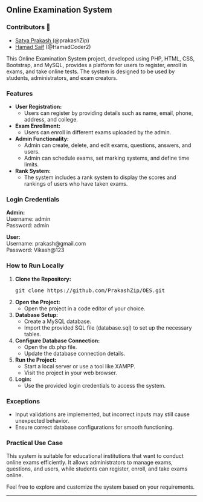 
<h2>Online Examination System</h2>

<h3>Contributors 🤖</h3>
<ul>
  <li> <a href="https://github.com/PrakashZip"> Satya Prakash </a> (@prakashZip) </li>
  <li> <a href="https://github.com/HamadCoder2"> Hamad Saif</a> (@HamadCoder2) </li>
</ul>

<p>This Online Examination System project, developed using PHP, HTML, CSS, Bootstrap, and MySQL, provides a platform for users to register, enroll in exams, and take online tests. The system is designed to be used by students, administrators, and exam creators.</p>

<h3>Features</h3>

<ul>
  <li>
    <strong>User Registration:</strong>
    <ul>
      <li>Users can register by providing details such as name, email, phone, address, and college.</li>
    </ul>
  </li>
  <li>
    <strong>Exam Enrollment:</strong>
    <ul>
      <li>Users can enroll in different exams uploaded by the admin.</li>
    </ul>
  </li>
  <li>
    <strong>Admin Functionality:</strong>
    <ul>
      <li>Admin can create, delete, and edit exams, questions, answers, and users.</li>
      <li>Admin can schedule exams, set marking systems, and define time limits.</li>
    </ul>
  </li>
  <li>
    <strong>Rank System:</strong>
    <ul>
      <li>The system includes a rank system to display the scores and rankings of users who have taken exams.</li>
    </ul>
  </li>
</ul>

<h3>Login Credentials</h3>

<p>
  <strong>Admin:</strong><br>
  Username: admin<br>
  Password: admin
</p>

<p>
  <strong>User:</strong><br>
  Username: prakash@gmail.com<br>
  Password: Vikash@123
</p>

<h3>How to Run Locally</h3>

<ol>
  <li>
    <strong>Clone the Repository:</strong>
    <pre>git clone https://github.com/PrakashZip/OES.git</pre>
  </li>
  <li>
    <strong>Open the Project:</strong>
    <ul>
      <li>Open the project in a code editor of your choice.</li>
    </ul>
  </li>
  <li>
    <strong>Database Setup:</strong>
    <ul>
      <li>Create a MySQL database.</li>
      <li>Import the provided SQL file (database.sql) to set up the necessary tables.</li>
    </ul>
  </li>
  <li>
    <strong>Configure Database Connection:</strong>
    <ul>
      <li>Open the db.php file.</li>
      <li>Update the database connection details.</li>
    </ul>
  </li>
  <li>
    <strong>Run the Project:</strong>
    <ul>
      <li>Start a local server or use a tool like XAMPP.</li>
      <li>Visit the project in your web browser.</li>
    </ul>
  </li>
  <li>
    <strong>Login:</strong>
    <ul>
      <li>Use the provided login credentials to access the system.</li>
    </ul>
  </li>
</ol>

<h3>Exceptions</h3>

<ul>
  <li>
    Input validations are implemented, but incorrect inputs may still cause unexpected behavior.
  </li>
  <li>
    Ensure correct database configurations for smooth functioning.
  </li>
</ul>

<h3>Practical Use Case</h3>

<p>
  This system is suitable for educational institutions that want to conduct online exams efficiently. It allows administrators to manage exams, questions, and users, while students can register, enroll, and take exams online.
</p>

<p>
  Feel free to explore and customize the system based on your requirements.
</p>

<hr>
